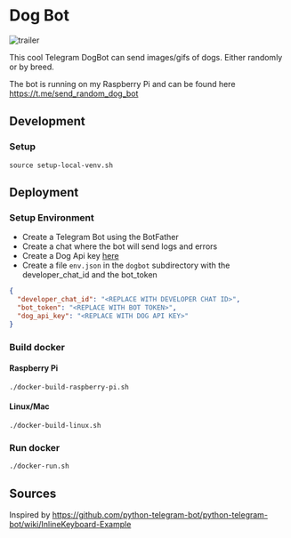 # Dog Bot

![trailer](trailer.gif)

This cool Telegram DogBot can send images/gifs of dogs. Either randomly or by breed.

The bot is running on my Raspberry Pi and can be found here https://t.me/send_random_dog_bot 

## Development

### Setup

```shell
source setup-local-venv.sh
```

## Deployment

### Setup Environment

- Create a Telegram Bot using the BotFather
- Create a chat where the bot will send logs and errors
- Create a Dog Api key [here](https://thedogapi.com/)
- Create a file `env.json` in the `dogbot` subdirectory with the developer_chat_id and the bot_token
```json
{
  "developer_chat_id": "<REPLACE WITH DEVELOPER CHAT ID>",
  "bot_token": "<REPLACE WITH BOT TOKEN>",
  "dog_api_key": "<REPLACE WITH DOG API KEY>"
}
```

### Build docker

#### Raspberry Pi

```shell
./docker-build-raspberry-pi.sh
```

#### Linux/Mac

```shell
./docker-build-linux.sh
```

### Run docker

```shell
./docker-run.sh
```

## Sources

Inspired by https://github.com/python-telegram-bot/python-telegram-bot/wiki/InlineKeyboard-Example